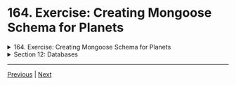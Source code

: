 # 164. Exercise: Creating Mongoose Schema for Planets


<details>
  <summary> 164. Exercise: Creating Mongoose Schema for Planets </summary>


-   `server/src/models/planets.mongo.js`

```
const mongoose = require('mongoose');

const planetSchema = new mongoose.Schema({
    keplerName: {
        type: String,
        required: true,
    } 
});
```

**Note:** update `client/src/pages/launch.js` to change the name `kepler_name` to `keplerName`  

-   `client/src/pages/launch.js`
```
import { useMemo } from "react";
import { Appear, Button, Loading, Paragraph } from "arwes";
import Clickable from "../components/Clickable";

const Launch = (props) => {
  const selectorBody = useMemo(() => {
    if (!Array.isArray(props.planets)) {
      return null; // or return a default value
    }
    return props.planets.map((planet) => (
      <option value={planet.keplerName} key={planet.keplerName}>
        {planet.keplerName}
      </option>
    ));
  }, [props.planets]);

  const today = new Date().toISOString().split("T")[0];

  return <Appear id="launch" animate show={props.entered}>
    <Paragraph>Schedule a mission launch for interstellar travel to one of the Kepler Exoplanets.</Paragraph>
    <Paragraph>Only confirmed planets matching the following criteria are available for the earliest scheduled missions:</Paragraph>
    <ul>
      <li>Planetary radius &lt; 1.6 times Earth's radius</li>
      <li>Effective stellar flux &gt; 0.36 times Earth's value and &lt; 1.11 times Earth's value</li>
    </ul>

    <form onSubmit={props.submitLaunch} style={{display: "inline-grid", gridTemplateColumns: "auto auto", gridGap: "10px 20px"}}>
      <label htmlFor="launch-day">Launch Date</label>
      <input type="date" id="launch-day" name="launch-day" min={today} max="2040-12-31" defaultValue={today} />
      <label htmlFor="mission-name">Mission Name</label>
      <input type="text" id="mission-name" name="mission-name" />
      <label htmlFor="rocket-name">Rocket Type</label>
      <input type="text" id="rocket-name" name="rocket-name" defaultValue="Explorer IS1" />
      <label htmlFor="planets-selector">Destination Exoplanet</label>
      <select id="planets-selector" name="planets-selector">
        {selectorBody}
      </select>
      <Clickable>
        <Button animate 
          show={props.entered} 
          type="submit" 
          layer="success" 
          disabled={props.isPendingLaunch}>
          Launch Mission ✔
        </Button>
      </Clickable>
      {props.isPendingLaunch &&
        <Loading animate small />
      }
    </form>
  </Appear>
};

export default Launch;
```

**from 163. Creating Mongoose Schema for Launches**
-   `server/src/models/launches.mongo.js`

```
const mongoose = require('mongoose');

const launchesSchema = new mongoose.Schema({
    flightNumber: {
        type: Number,
        required: true,        
    },
    launcheDate: {
        type: Date,
        required: true,
    },
    mission: {
        type: String,
        required: true,
    },
    rocket: {
        type: String,
        required: true,
    },
    target: {
        type: String,
        required: true,
    },  
    customers: [ String ],
    upcoming: {
        type: Boolean,
        required: true,
    },  
    success: {
        type: Boolean,
        required: true,
        default: true
    },  
})
```

</details>

<details>
  <summary> Section 12: Databases </summary>

  - [Codebase: s12_nasa-project-pm2](../src/s12_nasa-project-pm2/)

</details>

---

[Previous](./163_Creating-Mongoose-Schema-for-Launches.md) | [Next]()